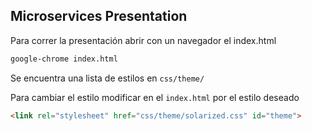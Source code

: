 ## Microservices Presentation

Para correr la presentación abrir con un navegador el index.html
```bash
google-chrome index.html
```

Se encuentra una lista de estilos en `css/theme/`

Para cambiar el estilo modificar en el `index.html` por el estilo deseado
```html
<link rel="stylesheet" href="css/theme/solarized.css" id="theme">
```